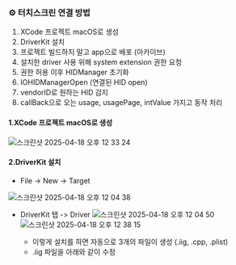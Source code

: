 ### ⚙️ 터치스크린 연결 방법
1. XCode 프로젝트 macOS로 생성
2. DriverKit 설치
3. 프로젝트 빌드하지 말고 app으로 배포 (아카이브)
4. 설치한 driver 사용 위해 system extension 권한 요청
5. 권한 허용 이후 HIDManager 초기화
6. IOHIDManagerOpen (연결된 HID open)
7. vendorID로 원하는 HID 감지
8. callBack으로 오는 usage, usagePage, intValue 가지고 동작 처리


#### 1.XCode 프로젝트 macOS로 생성
![스크린샷 2025-04-18 오후 12 33 24](https://github.com/user-attachments/assets/d4acfe8b-f931-4e88-9c3f-c65b7f91342f)


#### 2.DriverKit 설치
* File -> New -> Target

![스크린샷 2025-04-18 오후 12 04 38](https://github.com/user-attachments/assets/4c0a6b77-a5e1-4705-92e2-c252dda07c88)

* DriverKit 탭 -> Driver
![스크린샷 2025-04-18 오후 12 04 50](https://github.com/user-attachments/assets/b2679b79-c095-4aaa-8c4b-adf9d3943694)
![스크린샷 2025-04-18 오후 12 38 15](https://github.com/user-attachments/assets/d20ff328-3c09-4a59-8d5b-de6351988d06)

  * 이렇게 설치를 하면 자동으로 3개의 파일이 생성 (.iig, .cpp, .plist)
  * .iig 파일을 아래와 같이 수정
    ```c
      
    ```
